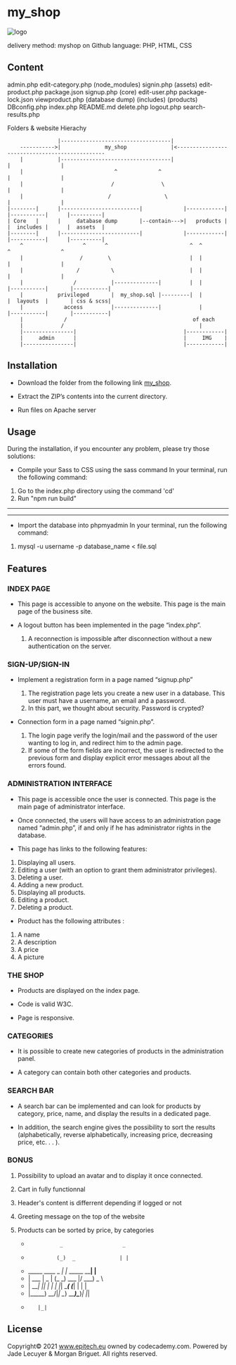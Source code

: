 # my_shop

![logo](https://user-images.githubusercontent.com/77274953/108516221-3ef0ed80-72c6-11eb-84dd-21571ee8d1f8.png)


delivery method: myshop on Github
language: PHP, HTML, CSS



## Content

 admin.php        edit-category.php  (node_modules)        signin.php
(assets)          edit-product.php    package.json         signup.php
(core)            edit-user.php       package-lock.json    viewproduct.php
(database dump)  (includes)          (products)
 DBconfig.php     index.php           README.md
 delete.php       logout.php          search-results.php


 Folders & website Hierachy


                    |-----------------------------------|
        ----------->|              my_shop              |<-----------------------------------------------
        |           |-----------------------------------|                              |                |
        |                             ^             ^                                  |                |
        |                            /               \                                 |                |
        |                           /                 \                                |                |
    |--------|	    |-------------------------|             |------------|      |-----------|      |----------|
    | Core   |      |     database dump       |--contain--->|   products |      |  includes |      |  assets  |
    |--------|      |-------------------------|             |------------|      |-----------|      |----------|
        ^                   ^      ^                          ^  ^                  ^                ^
        |                  /        \                         |  |                  |                |
        |                 /          \                        |  |                  |                |
        |                /           |--------------|         |  |           |-----------|       |-----------|
        |           privileged       |  my_shop.sql |---------|  |           |  layouts  |       | css & scss|
        |             access         |--------------|            |           |-----------|       |-----------|
        |             /                                        of each 
        |            /                                           |
        |----------------|                                  |------------|
        |     admin      |                                  |     IMG    |
        |----------------|                                  |------------|




## Installation

* Download the folder from the following link [my_shop](https://github.com/EpitechIT2020/C-RDG-114-FR-1-2-myshop-jade.lecuyer).

* Extract the ZIP’s contents into the current directory.

* Run files on Apache server


## Usage

During the installation, if you encounter any problem, please try those solutions:

* Compile your Sass to CSS using the sass command
In your terminal, run the following command:

1. Go to the index.php directory using the command 'cd'
2. Run "npm run build"
------------------
------------------
* Import the database into phpmyadmin
In your terminal, run the following command:

1. mysql -u username -p database_name < file.sql


## Features

### INDEX PAGE

* This page is accessible to anyone on the website. This page is the main page of the business site.

* A logout button has been implemented in the page “index.php”.
    1. A reconnection is impossible after disconnection without a new authentication on the server.

### SIGN-UP/SIGN-IN

* Implement a registration form in a page named “signup.php”
    1. The registration page lets you create a new user in a database. This user must have a username, an email and a password.
    2. In this part, we thought about security. Password is crypted?

* Connection form in a page named “signin.php”.
    1. The login page verify the login/mail and the password of the user wanting to log in, and redirect him
    to the admin page.
    2. If some of the form fields are incorrect, the user is redirected to the previous form and display explicit error messages about all the errors found.

### ADMINISTRATION INTERFACE

* This page is accessible once the user is connected. This page is the main page of administrator interface.

* Once connected, the users will have access to an administration page named “admin.php”, if and only if he has administrator rights in the database.

* This page has links to the following features:
1. Displaying all users.
2. Editing a user (with an option to grant them administrator privileges).
3. Deleting a user.
4. Adding a new product.
5. Displaying all products.
6. Editing a product.
7. Deleting a product.

* Product has the following attributes :
1. A name
2. A description
3. A price
4. A picture

### THE SHOP

* Products are displayed on the index page.

* Code is valid W3C.

* Page is responsive.

### CATEGORIES

* It is possible to create new categories of products in the administration panel.

* A category can contain both other categories and products.

### SEARCH BAR

*  A search bar can be implemented and can look for products by category, price, name, and display the results in a dedicated page.

* In addition, the search engine gives the possibility to sort the results (alphabetically, reverse alphabetically, increasing price, decreasing price, etc. . . ).

### BONUS

1. Possibility to upload an avatar and to display it once connected.
2. Cart in fully functionnal
3. Header's content is differrent depending if logged or not
4. Greeting message on the top of the website
5. Products can be sorted by price, by categories



      *               _                   _     
      *              (_)  _              | |    
      *   _____ ____  _ _| |_ _____  ____| |__  
      *  | ___ |  _ \| (_   _) ___ |/ ___)  _ \ 
      *  | ____| |_| | | | |_| ____( (___| | | |
      *  |_____)  __/|_| \__) _____)\____)_| |_|
      *        |_|                              


## License

Copyright© 2021 www.epitech.eu owned by codecademy.com. Powered by Jade Lecuyer & Morgan Briguet. All rights reserved.